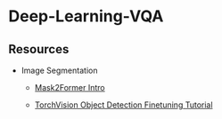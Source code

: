 # Deep-Learning-VQA

## Resources

- Image Segmentation

  - [Mask2Former Intro](https://huggingface.co/blog/mask2former)

  - [TorchVision Object Detection Finetuning Tutorial](https://pytorch.org/tutorials/intermediate/torchvision_tutorial.html#putting-everything-together)
